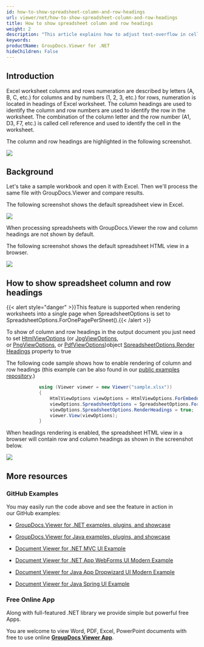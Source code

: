 ```yaml
---
id: how-to-show-spreadsheet-column-and-row-headings
url: viewer/net/how-to-show-spreadsheet-column-and-row-headings
title: How to show spreadsheet column and row headings
weight: 2
description: "This article explains how to adjust text-overflow in cells when viewing Spreadsheets with GroupDocs.Viewer within your .NET applications."
keywords: 
productName: GroupDocs.Viewer for .NET
hideChildren: False
---
```

## Introduction

Excel worksheet columns and rows numeration are described by letters (A, B, C, etc.) for columns and by numbers (1, 2, 3, etc.) for rows, numeration is located in headings of Excel worksheet. The column headings are used to identify the column and row numbers are used to identify the row in the worksheet. The combination of the column letter and the row number (A1, D3, F7, etc.) is called cell reference and used to identify the cell in the worksheet. 

The column and row headings are highlighted in the following screenshot. 

![](viewer/net/images/how-to-show-spreadsheet-column-and-row-headings.png)

## Background

Let's take a sample workbook and open it with Excel. Then we'll process the same file with GroupDocs.Viewer and compare results.

The following screenshot shows the default spreadsheet view in Excel.

![](viewer/net/images/how-to-show-spreadsheet-column-and-row-headings_1.png)

When processing spreadsheets with GroupDocs.Viewer the row and column headings are not shown by default.

The following screenshot shows the default spreadsheet HTML view in a browser. 

![](viewer/net/images/how-to-show-spreadsheet-column-and-row-headings_2.png)

## How to show spreadsheet column and row headings

{{< alert style="danger" >}}This feature is supported when rendering worksheets into a single page when SpreadsheetOptions is set to SpreadsheetOptions.ForOnePagePerSheet().{{< /alert >}}

To show of column and row headings in the output document you just need to set [HtmlViewOptions](https://apireference.groupdocs.com/net/viewer/groupdocs.viewer.options/htmlviewoptions) (or [JpgViewOptions](https://apireference.groupdocs.com/net/viewer/groupdocs.viewer.options/jpgviewoptions), or [PngViewOptions](https://apireference.groupdocs.com/net/viewer/groupdocs.viewer.options/pngviewoptions), or [PdfViewOptions](https://apireference.groupdocs.com/net/viewer/groupdocs.viewer.options/pdfviewoptions))object [SpreadsheetOptions.RenderHeadings](https://apireference.groupdocs.com/net/viewer/groupdocs.viewer.options/spreadsheetoptions/properties/renderheadings) property to true

The following code sample shows how to enable rendering of column and row headings (this example can be also found in our [public examples repository](https://github.com/groupdocs-viewer/GroupDocs.Viewer-for-.NET/blob/master/Examples/GroupDocs.Viewer.Examples.CSharp/AdvancedUsage/Rendering/RenderingOptionsByDocumentType/RenderingSpreadsheets/RenderRowAndColumnHeadings.cs).)

```csharp
            using (Viewer viewer = new Viewer("sample.xlsx"))
            {
                HtmlViewOptions viewOptions = HtmlViewOptions.ForEmbeddedResources();
                viewOptions.SpreadsheetOptions = SpreadsheetOptions.ForOnePagePerSheet();
                viewOptions.SpreadsheetOptions.RenderHeadings = true;
                viewer.View(viewOptions);
            }
```

When headings rendering is enabled, the spreadsheet HTML view in a browser will contain row and column headings as shown in the screenshot below.

![](viewer/net/images/how-to-show-spreadsheet-column-and-row-headings_3.png)

## More resources

### GitHub Examples

You may easily run the code above and see the feature in action in our GitHub examples:

*   [GroupDocs.Viewer for .NET examples, plugins, and showcase](https://github.com/groupdocs-viewer/GroupDocs.Viewer-for-.NET)
    
*   [GroupDocs.Viewer for Java examples, plugins, and showcase](https://github.com/groupdocs-viewer/GroupDocs.Viewer-for-Java)
    
*   [Document Viewer for .NET MVC UI Example](https://github.com/groupdocs-viewer/GroupDocs.Viewer-for-.NET-MVC) 
    
*   [Document Viewer for .NET App WebForms UI Modern Example](https://github.com/groupdocs-viewer/GroupDocs.Viewer-for-.NET-WebForms)
    
*   [Document Viewer for Java App Dropwizard UI Modern Example](https://github.com/groupdocs-viewer/GroupDocs.Viewer-for-Java-Dropwizard)
    
*   [Document Viewer for Java Spring UI Example](https://github.com/groupdocs-viewer/GroupDocs.Viewer-for-Java-Spring)
    

### Free Online App

Along with full-featured .NET library we provide simple but powerful free Apps.

You are welcome to view Word, PDF, Excel, PowerPoint documents with free to use online **[GroupDocs Viewer App](https://products.groupdocs.app/viewer)**.

